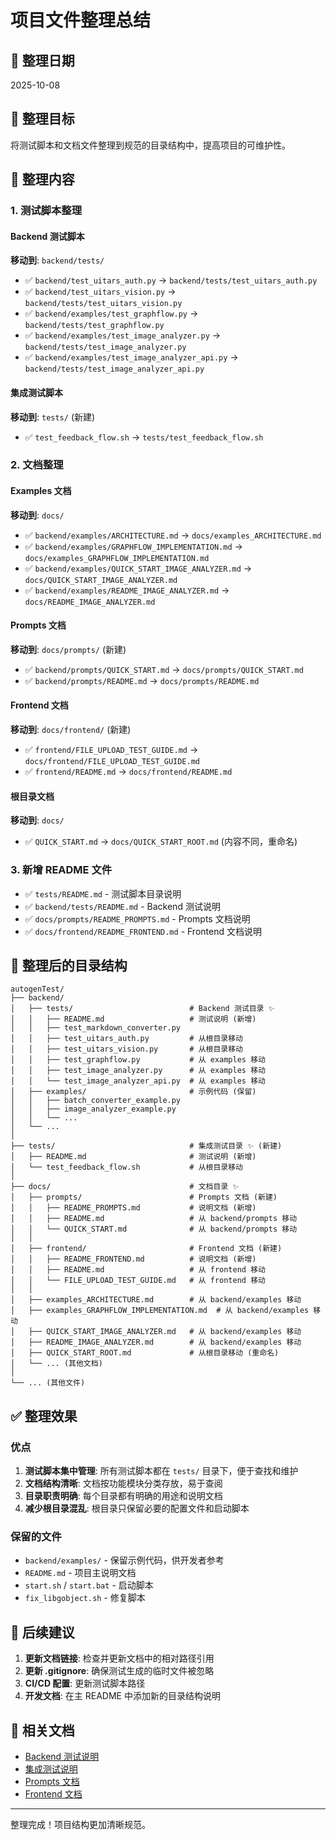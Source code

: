 # 项目文件整理总结

## 📅 整理日期
2025-10-08

## 🎯 整理目标
将测试脚本和文档文件整理到规范的目录结构中，提高项目的可维护性。

## 📁 整理内容

### 1. 测试脚本整理

#### Backend 测试脚本
**移动到**: `backend/tests/`

- ✅ `backend/test_uitars_auth.py` → `backend/tests/test_uitars_auth.py`
- ✅ `backend/test_uitars_vision.py` → `backend/tests/test_uitars_vision.py`
- ✅ `backend/examples/test_graphflow.py` → `backend/tests/test_graphflow.py`
- ✅ `backend/examples/test_image_analyzer.py` → `backend/tests/test_image_analyzer.py`
- ✅ `backend/examples/test_image_analyzer_api.py` → `backend/tests/test_image_analyzer_api.py`

#### 集成测试脚本
**移动到**: `tests/` (新建)

- ✅ `test_feedback_flow.sh` → `tests/test_feedback_flow.sh`

### 2. 文档整理

#### Examples 文档
**移动到**: `docs/`

- ✅ `backend/examples/ARCHITECTURE.md` → `docs/examples_ARCHITECTURE.md`
- ✅ `backend/examples/GRAPHFLOW_IMPLEMENTATION.md` → `docs/examples_GRAPHFLOW_IMPLEMENTATION.md`
- ✅ `backend/examples/QUICK_START_IMAGE_ANALYZER.md` → `docs/QUICK_START_IMAGE_ANALYZER.md`
- ✅ `backend/examples/README_IMAGE_ANALYZER.md` → `docs/README_IMAGE_ANALYZER.md`

#### Prompts 文档
**移动到**: `docs/prompts/` (新建)

- ✅ `backend/prompts/QUICK_START.md` → `docs/prompts/QUICK_START.md`
- ✅ `backend/prompts/README.md` → `docs/prompts/README.md`

#### Frontend 文档
**移动到**: `docs/frontend/` (新建)

- ✅ `frontend/FILE_UPLOAD_TEST_GUIDE.md` → `docs/frontend/FILE_UPLOAD_TEST_GUIDE.md`
- ✅ `frontend/README.md` → `docs/frontend/README.md`

#### 根目录文档
**移动到**: `docs/`

- ✅ `QUICK_START.md` → `docs/QUICK_START_ROOT.md` (内容不同，重命名)

### 3. 新增 README 文件

- ✅ `tests/README.md` - 测试脚本目录说明
- ✅ `backend/tests/README.md` - Backend 测试说明
- ✅ `docs/prompts/README_PROMPTS.md` - Prompts 文档说明
- ✅ `docs/frontend/README_FRONTEND.md` - Frontend 文档说明

## 📂 整理后的目录结构

```
autogenTest/
├── backend/
│   ├── tests/                          # Backend 测试目录 ✨
│   │   ├── README.md                   # 测试说明 (新增)
│   │   ├── test_markdown_converter.py
│   │   ├── test_uitars_auth.py         # 从根目录移动
│   │   ├── test_uitars_vision.py       # 从根目录移动
│   │   ├── test_graphflow.py           # 从 examples 移动
│   │   ├── test_image_analyzer.py      # 从 examples 移动
│   │   └── test_image_analyzer_api.py  # 从 examples 移动
│   ├── examples/                       # 示例代码 (保留)
│   │   ├── batch_converter_example.py
│   │   ├── image_analyzer_example.py
│   │   └── ...
│   └── ...
│
├── tests/                              # 集成测试目录 ✨ (新建)
│   ├── README.md                       # 测试说明 (新增)
│   └── test_feedback_flow.sh           # 从根目录移动
│
├── docs/                               # 文档目录 ✨
│   ├── prompts/                        # Prompts 文档 (新建)
│   │   ├── README_PROMPTS.md           # 说明文档 (新增)
│   │   ├── README.md                   # 从 backend/prompts 移动
│   │   └── QUICK_START.md              # 从 backend/prompts 移动
│   │
│   ├── frontend/                       # Frontend 文档 (新建)
│   │   ├── README_FRONTEND.md          # 说明文档 (新增)
│   │   ├── README.md                   # 从 frontend 移动
│   │   └── FILE_UPLOAD_TEST_GUIDE.md   # 从 frontend 移动
│   │
│   ├── examples_ARCHITECTURE.md        # 从 backend/examples 移动
│   ├── examples_GRAPHFLOW_IMPLEMENTATION.md  # 从 backend/examples 移动
│   ├── QUICK_START_IMAGE_ANALYZER.md   # 从 backend/examples 移动
│   ├── README_IMAGE_ANALYZER.md        # 从 backend/examples 移动
│   ├── QUICK_START_ROOT.md             # 从根目录移动 (重命名)
│   └── ... (其他文档)
│
└── ... (其他文件)
```

## ✅ 整理效果

### 优点
1. **测试脚本集中管理**: 所有测试脚本都在 `tests/` 目录下，便于查找和维护
2. **文档结构清晰**: 文档按功能模块分类存放，易于查阅
3. **目录职责明确**: 每个目录都有明确的用途和说明文档
4. **减少根目录混乱**: 根目录只保留必要的配置文件和启动脚本

### 保留的文件
- `backend/examples/` - 保留示例代码，供开发者参考
- `README.md` - 项目主说明文档
- `start.sh` / `start.bat` - 启动脚本
- `fix_libgobject.sh` - 修复脚本

## 📝 后续建议

1. **更新文档链接**: 检查并更新文档中的相对路径引用
2. **更新 .gitignore**: 确保测试生成的临时文件被忽略
3. **CI/CD 配置**: 更新测试脚本路径
4. **开发文档**: 在主 README 中添加新的目录结构说明

## 🔗 相关文档

- [Backend 测试说明](backend/tests/README.md)
- [集成测试说明](tests/README.md)
- [Prompts 文档](docs/prompts/README_PROMPTS.md)
- [Frontend 文档](docs/frontend/README_FRONTEND.md)

---

整理完成！项目结构更加清晰规范。
